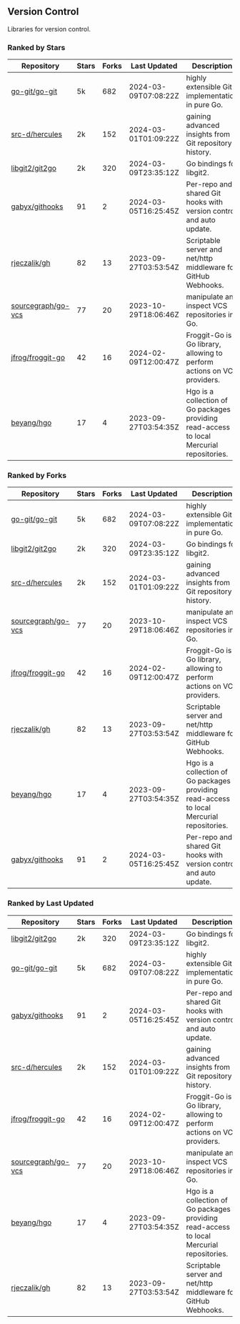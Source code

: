 ## Version Control

Libraries for version control.

### Ranked by Stars

| Repository | Stars | Forks | Last Updated | Description | 
|------------|-------|-------|--------------|-------------|
| [go-git/go-git](https://github.com/go-git/go-git) | 5k | 682 | 2024-03-09T07:08:22Z |  highly extensible Git implementation in pure Go. |
| [src-d/hercules](https://github.com/src-d/hercules) | 2k | 152 | 2024-03-01T01:09:22Z |  gaining advanced insights from Git repository history. |
| [libgit2/git2go](https://github.com/libgit2/git2go) | 2k | 320 | 2024-03-09T23:35:12Z |  Go bindings for libgit2. |
| [gabyx/githooks](https://github.com/gabyx/githooks) | 91 | 2 | 2024-03-05T16:25:45Z |  Per-repo and shared Git hooks with version control and auto update. |
| [rjeczalik/gh](https://github.com/rjeczalik/gh) | 82 | 13 | 2023-09-27T03:53:54Z |  Scriptable server and net/http middleware for GitHub Webhooks. |
| [sourcegraph/go-vcs](https://github.com/sourcegraph/go-vcs) | 77 | 20 | 2023-10-29T18:06:46Z |  manipulate and inspect VCS repositories in Go. |
| [jfrog/froggit-go](https://github.com/jfrog/froggit-go) | 42 | 16 | 2024-02-09T12:00:47Z |  Froggit-Go is a Go library, allowing to perform actions on VCS providers. |
| [beyang/hgo](https://github.com/beyang/hgo) | 17 | 4 | 2023-09-27T03:54:35Z |  Hgo is a collection of Go packages providing read-access to local Mercurial repositories. |

### Ranked by Forks

| Repository | Stars | Forks | Last Updated | Description | 
|------------|-------|-------|--------------|-------------|
| [go-git/go-git](https://github.com/go-git/go-git) | 5k | 682 | 2024-03-09T07:08:22Z |  highly extensible Git implementation in pure Go. |
| [libgit2/git2go](https://github.com/libgit2/git2go) | 2k | 320 | 2024-03-09T23:35:12Z |  Go bindings for libgit2. |
| [src-d/hercules](https://github.com/src-d/hercules) | 2k | 152 | 2024-03-01T01:09:22Z |  gaining advanced insights from Git repository history. |
| [sourcegraph/go-vcs](https://github.com/sourcegraph/go-vcs) | 77 | 20 | 2023-10-29T18:06:46Z |  manipulate and inspect VCS repositories in Go. |
| [jfrog/froggit-go](https://github.com/jfrog/froggit-go) | 42 | 16 | 2024-02-09T12:00:47Z |  Froggit-Go is a Go library, allowing to perform actions on VCS providers. |
| [rjeczalik/gh](https://github.com/rjeczalik/gh) | 82 | 13 | 2023-09-27T03:53:54Z |  Scriptable server and net/http middleware for GitHub Webhooks. |
| [beyang/hgo](https://github.com/beyang/hgo) | 17 | 4 | 2023-09-27T03:54:35Z |  Hgo is a collection of Go packages providing read-access to local Mercurial repositories. |
| [gabyx/githooks](https://github.com/gabyx/githooks) | 91 | 2 | 2024-03-05T16:25:45Z |  Per-repo and shared Git hooks with version control and auto update. |

### Ranked by Last Updated

| Repository | Stars | Forks | Last Updated | Description | 
|------------|-------|-------|--------------|-------------|
| [libgit2/git2go](https://github.com/libgit2/git2go) | 2k | 320 | 2024-03-09T23:35:12Z |  Go bindings for libgit2. |
| [go-git/go-git](https://github.com/go-git/go-git) | 5k | 682 | 2024-03-09T07:08:22Z |  highly extensible Git implementation in pure Go. |
| [gabyx/githooks](https://github.com/gabyx/githooks) | 91 | 2 | 2024-03-05T16:25:45Z |  Per-repo and shared Git hooks with version control and auto update. |
| [src-d/hercules](https://github.com/src-d/hercules) | 2k | 152 | 2024-03-01T01:09:22Z |  gaining advanced insights from Git repository history. |
| [jfrog/froggit-go](https://github.com/jfrog/froggit-go) | 42 | 16 | 2024-02-09T12:00:47Z |  Froggit-Go is a Go library, allowing to perform actions on VCS providers. |
| [sourcegraph/go-vcs](https://github.com/sourcegraph/go-vcs) | 77 | 20 | 2023-10-29T18:06:46Z |  manipulate and inspect VCS repositories in Go. |
| [beyang/hgo](https://github.com/beyang/hgo) | 17 | 4 | 2023-09-27T03:54:35Z |  Hgo is a collection of Go packages providing read-access to local Mercurial repositories. |
| [rjeczalik/gh](https://github.com/rjeczalik/gh) | 82 | 13 | 2023-09-27T03:53:54Z |  Scriptable server and net/http middleware for GitHub Webhooks. |

